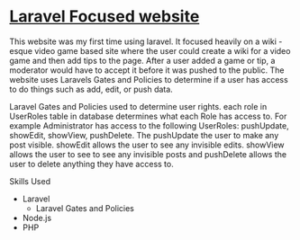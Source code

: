 #  <a href="http://142.93.119.73/">Laravel Focused website</a>

This website was my first time using laravel. It focused heavily on a wiki - esque video game based site where the user could create a wiki for a video game and then add tips to the page. After a user added a game or tip, a moderator would have to accept it before it was pushed to the public. The website uses Laravels Gates and Policies to determine if a user has access to do things such as add, edit, or push data.

Laravel Gates and Policies used to determine user rights. each role in UserRoles table in database determines what each Role has access to. For example Administrator has access to the following UserRoles: pushUpdate, showEdit, showView, pushDelete. The pushUpdate the user to make any post visible. showEdit allows the user to see any invisible edits. showView allows the user to see to see any invisible posts and pushDelete allows the user to delete anything they have access to.

Skills Used
- Laravel
  - Laravel Gates and Policies
- Node.js
- PHP
